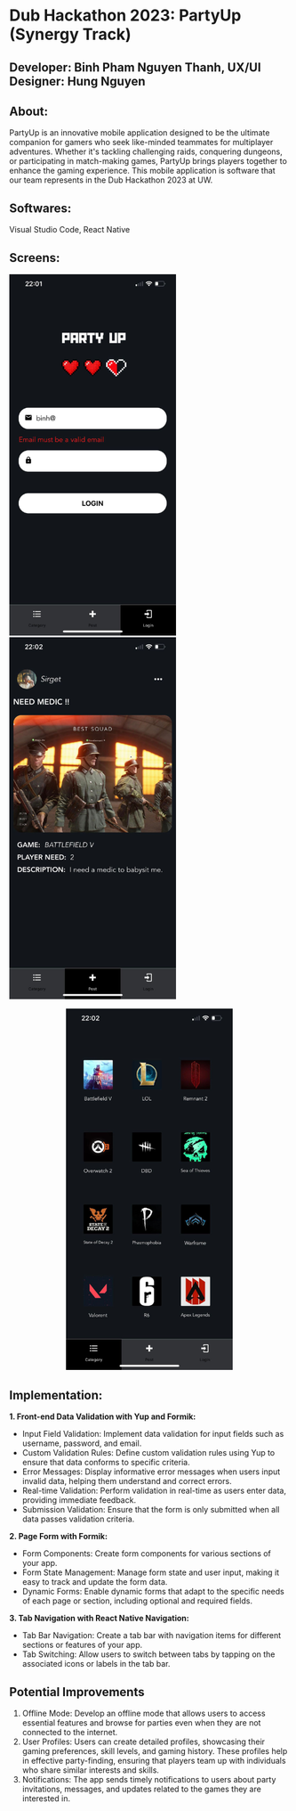 # Dub Hackathon 2023: PartyUp (Synergy Track)

## Developer: Binh Pham Nguyen Thanh, UX/UI Designer: Hung Nguyen

## About: 
PartyUp is an innovative mobile application designed to be the ultimate companion for gamers who seek like-minded teammates for multiplayer adventures. Whether it's tackling challenging raids, conquering dungeons, or participating in match-making games, PartyUp brings players together to enhance the gaming experience. This mobile application is software that our team represents in the Dub Hackathon 2023 at UW.

## Softwares:
Visual Studio Code, React Native

## Screens:
<img src="./app/assets/LoginScreen.jpg" alt="login-screen-demo" width="300"/> <img src="./app/assets/PostingScreen.jpg" alt="posting-screen-demo" width="300"/>
<p align="center">
<img src="./app/assets/CategoryScreen.jpg" alt="category-screen-demo" width="300"/>
</p>

## Implementation:
**1. Front-end Data Validation with Yup and Formik:**
* Input Field Validation: Implement data validation for input fields such as username, password, and email.
* Custom Validation Rules: Define custom validation rules using Yup to ensure that data conforms to specific criteria.
* Error Messages: Display informative error messages when users input invalid data, helping them understand and correct errors.
* Real-time Validation: Perform validation in real-time as users enter data, providing immediate feedback.
* Submission Validation: Ensure that the form is only submitted when all data passes validation criteria.

**2. Page Form with Formik:**
* Form Components: Create form components for various sections of your app.
* Form State Management: Manage form state and user input, making it easy to track and update the form data.
* Dynamic Forms: Enable dynamic forms that adapt to the specific needs of each page or section, including optional and required fields.
  
**3. Tab Navigation with React Native Navigation:**
* Tab Bar Navigation: Create a tab bar with navigation items for different sections or features of your app.
* Tab Switching: Allow users to switch between tabs by tapping on the associated icons or labels in the tab bar.

## Potential Improvements
1. Offline Mode: Develop an offline mode that allows users to access essential features and browse for parties even when they are not connected to the internet.
2. User Profiles: Users can create detailed profiles, showcasing their gaming preferences, skill levels, and gaming history. These profiles help in effective party-finding, ensuring that players team up with individuals who share similar interests and skills.
3. Notifications: The app sends timely notifications to users about party invitations, messages, and updates related to the games they are interested in.





